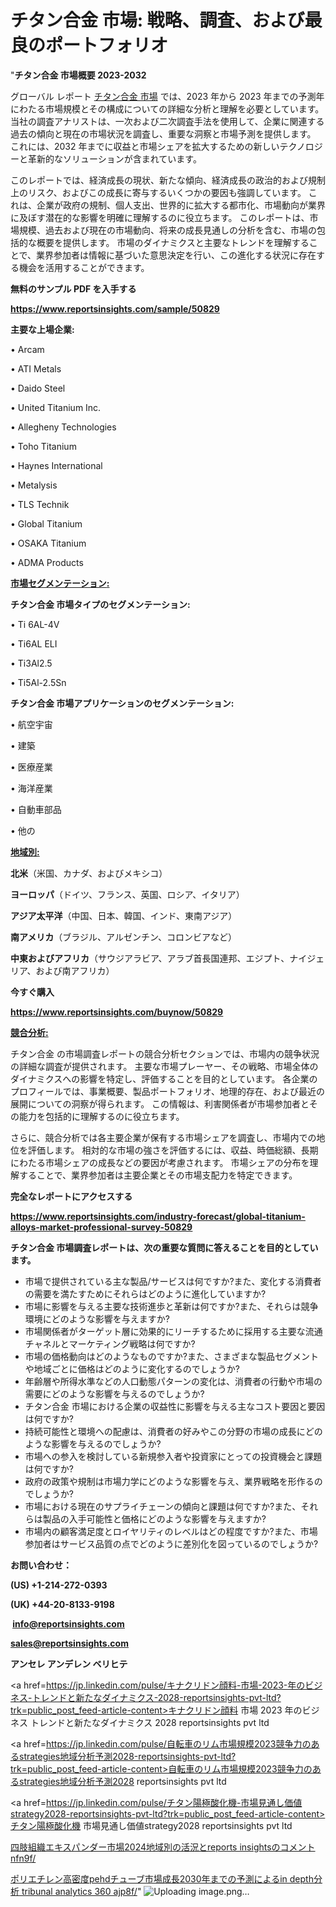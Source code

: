 # チタン合金 市場: 戦略、調査、および最良のポートフォリオ

"<strong>チタン合金 市場概要 2023-2032</strong>

グローバル レポート <a href=https://www.reportsinsights.com/sample/50829>チタン合金 市場</a> では、2023 年から 2023 年までの予測年にわたる市場規模とその構成についての詳細な分析と理解を必要としています。 当社の調査アナリストは、一次および二次調査手法を使用して、企業に関連する過去の傾向と現在の市場状況を調査し、重要な洞察と市場予測を提供します。 これには、2032 年までに収益と市場シェアを拡大​​するための新しいテクノロジーと革新的なソリューションが含まれています。

このレポートでは、経済成長の現状、新たな傾向、経済成長の政治的および規制上のリスク、およびこの成長に寄与するいくつかの要因も強調しています。 これは、企業が政府の規制、個人支出、世界的に拡大する都市化、市場動向が業界に及ぼす潜在的な影響を明確に理解するのに役立ちます。 このレポートは、市場規模、過去および現在の市場動向、将来の成長見通しの分析を含む、市場の包括的な概要を提供します。 市場のダイナミクスと主要なトレンドを理解することで、業界参加者は情報に基づいた意思決定を行い、この進化する状況に存在する機会を活用することができます。

<strong><b>無料のサンプル PDF を入手する</b></strong>

<a href=https://www.reportsinsights.com/sample/50829><strong><u>https://www.reportsinsights.com/sample/50829</u></strong></a>

<strong>主要な上場企業:</strong>

• Arcam

• ATI Metals

• Daido Steel

• United Titanium  Inc.

• Allegheny Technologies

• Toho Titanium

• Haynes International

• Metalysis

• TLS Technik

• Global Titanium

• OSAKA Titanium

• ADMA Products

<strong><u>市場セグメンテーション</u></strong><strong><u>:</u></strong>

<strong>チタン合金 市場タイプのセグメンテーション:</strong>

• Ti 6AL-4V

• Ti6AL ELI

• Ti3Al2.5

• Ti5Al-2.5Sn

<strong>チタン合金 市場アプリケーションのセグメンテーション:</strong>

• 航空宇宙

• 建築

• 医療産業

• 海洋産業

• 自動車部品

• 他の

<strong><u>地域別</u></strong><strong><u>:</u></strong>

<strong>北米</strong>（米国、カナダ、およびメキシコ）

<strong>ヨーロッパ</strong>（ドイツ、フランス、英国、ロシア、イタリア）

<strong>アジア太平洋</strong>（中国、日本、韓国、インド、東南アジア）

<strong>南アメリカ</strong>（ブラジル、アルゼンチン、コロンビアなど）

<strong>中東およびアフリカ</strong>（サウジアラビア、アラブ首長国連邦、エジプト、ナイジェリア、および南アフリカ）

<strong>今すぐ購入</strong>

<a href=https://www.reportsinsights.com/buynow/50829><strong><u>https://www.reportsinsights.com/buynow/50829</u></strong></a>

<strong><u>競合分析:</u></strong>

チタン合金 の市場調査レポートの競合分析セクションでは、市場内の競争状況の詳細な調査が提供されます。 主要な市場プレーヤー、その戦略、市場全体のダイナミクスへの影響を特定し、評価することを目的としています。 各企業のプロフィールでは、事業概要、製品ポートフォリオ、地理的存在、および最近の展開についての洞察が得られます。 この情報は、利害関係者が市場参加者とその能力を包括的に理解するのに役立ちます。

さらに、競合分析では各主要企業が保有する市場シェアを調査し、市場内での地位を評価します。 相対的な市場の強さを評価するには、収益、時価総額、長期にわたる市場シェアの成長などの要因が考慮されます。 市場シェアの分布を理解することで、業界参加者は主要企業とその市場支配力を特定できます。

<strong>完全なレポートにアクセスする</strong>

<a href=https://www.reportsinsights.com/industry-forecast/global-titanium-alloys-market-professional-survey-50829><strong><u><b>https://www.reportsinsights.com/industry-forecast/global-titanium-alloys-market-professional-survey-50829</b></u></strong></a>

<strong><b>チタン合金 市場調査レポートは、次の重要な質問に答えることを目的としています。</b></strong>
<ul>
  <li>市場で提供されている主な製品/サービスは何ですか?また、変化する消費者の需要を満たすためにそれらはどのように進化していますか?</li>
  <li>市場に影響を与える主要な技術進歩と革新は何ですか?また、それらは競争環境にどのような影響を与えますか?</li>
  <li>市場関係者がターゲット層に効果的にリーチするために採用する主要な流通チャネルとマーケティング戦略は何ですか?</li>
  <li>市場の価格動向はどのようなものですか?また、さまざまな製品セグメントや地域ごとに価格はどのように変化するのでしょうか?</li>
  <li>年齢層や所得水準などの人口動態パターンの変化は、消費者の行動や市場の需要にどのような影響を与えるのでしょうか?</li>
  <li>チタン合金 市場における企業の収益性に影響を与える主なコスト要因と要因は何ですか?</li>
  <li>持続可能性と環境への配慮は、消費者の好みやこの分野の市場の成長にどのような影響を与えるのでしょうか?</li>
  <li>市場への参入を検討している新規参入者や投資家にとっての投資機会と課題は何ですか?</li>
  <li>政府の政策や規制は市場力学にどのような影響を与え、業界戦略を形作るのでしょうか?</li>
  <li>市場における現在のサプライチェーンの傾向と課題は何ですか?また、それらは製品の入手可能性と価格にどのような影響を与えますか?</li>
  <li>市場内の顧客満足度とロイヤリティのレベルはどの程度ですか?また、市場参加者はサービス品質の点でどのように差別化を図っているのでしょうか?</li>
</ul>
<strong>お問い合わせ：</strong>

<strong>(US) +1-214-272-0393</strong>

<strong>(UK) +44-20-8133-9198</strong>

<strong> </strong><a href=info@reportsinsights.com><strong><u>info@reportsinsights.com</u></strong></a>

<a href=sales@reportsinsights.com><strong><u>sales@reportsinsights.com</u></strong></a>

<strong>アンセレ アンデレン ベリヒテ</strong>

<a href=https://jp.linkedin.com/pulse/キナクリドン顔料-市場-2023-年のビジネス-トレンドと新たなダイナミクス-2028-reportsinsights-pvt-ltd?trk=public_post_feed-article-content>キナクリドン顔料 市場 2023 年のビジネス トレンドと新たなダイナミクス 2028 reportsinsights pvt ltd</a>

<a href=https://jp.linkedin.com/pulse/自転車のリム市場規模2023競争力のあるstrategies地域分析予測2028-reportsinsights-pvt-ltd?trk=public_post_feed-article-content>自転車のリム市場規模2023競争力のあるstrategies地域分析予測2028 reportsinsights pvt ltd</a>

<a href=https://jp.linkedin.com/pulse/チタン陽極酸化機-市場見通し価値strategy2028-reportsinsights-pvt-ltd?trk=public_post_feed-article-content>チタン陽極酸化機 市場見通し価値strategy2028 reportsinsights pvt ltd</a>

<a href=https://www.linkedin.com/pulse/四肢組織エキスパンダー市場2024地域別の活況とreports-insightsのコメント-nfn9f/>四肢組織エキスパンダー市場2024地域別の活況とreports insightsのコメント nfn9f/</a>

<a href=https://www.linkedin.com/pulse/ポリエチレン高密度pehdチューブ市場成長2030年までの予測によるin-depth分析-tribunal-analytics-360-ajp8f/>ポリエチレン高密度pehdチューブ市場成長2030年までの予測によるin depth分析 tribunal analytics 360 ajp8f/</a>"
![Uploading image.png…]()

